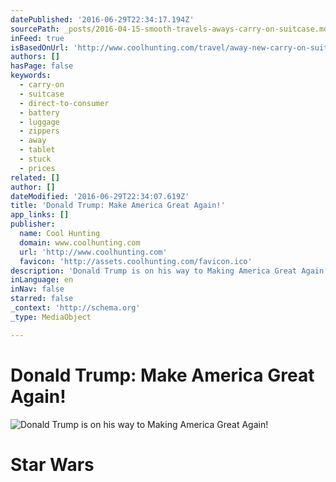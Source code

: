 ```yaml
---
datePublished: '2016-06-29T22:34:17.194Z'
sourcePath: _posts/2016-04-15-smooth-travels-aways-carry-on-suitcase.md
inFeed: true
isBasedOnUrl: 'http://www.coolhunting.com/travel/away-new-carry-on-suitcase'
authors: []
hasPage: false
keywords:
  - carry-on
  - suitcase
  - direct-to-consumer
  - battery
  - luggage
  - zippers
  - away
  - tablet
  - stuck
  - prices
related: []
author: []
dateModified: '2016-06-29T22:34:07.619Z'
title: 'Donald Trump: Make America Great Again!'
app_links: []
publisher:
  name: Cool Hunting
  domain: www.coolhunting.com
  url: 'http://www.coolhunting.com'
  favicon: 'http://assets.coolhunting.com/favicon.ico'
description: 'Donald Trump is on his way to Making America Great Again! '
inLanguage: en
inNav: false
starred: false
_context: 'http://schema.org'
_type: MediaObject

---
```

# Donald Trump: Make America Great Again!
![Donald Trump is on his way to Making America Great Again! ](https://s3-us-west-2.amazonaws.com/the-grid-img/p/2ef6f88d077794282b968415a9e1a03e434e0cef.jpg)

# Star Wars